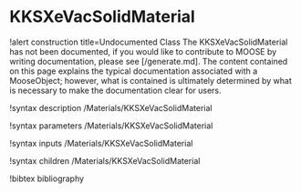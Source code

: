 <!-- MOOSE Documentation Stub: Remove this when content is added. -->

# KKSXeVacSolidMaterial

!alert construction title=Undocumented Class
The KKSXeVacSolidMaterial has not been documented, if you would like to contribute to MOOSE by
writing documentation, please see [/generate.md]. The content contained on this page explains
the typical documentation associated with a MooseObject; however, what is contained is ultimately
determined by what is necessary to make the documentation clear for users.

!syntax description /Materials/KKSXeVacSolidMaterial

!syntax parameters /Materials/KKSXeVacSolidMaterial

!syntax inputs /Materials/KKSXeVacSolidMaterial

!syntax children /Materials/KKSXeVacSolidMaterial

!bibtex bibliography
